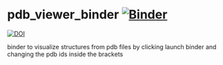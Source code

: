 # pdb_viewer_binder [![Binder](https://mybinder.org/badge_logo.svg)](https://mybinder.org/v2/gh/olgatsiouri1996/pdb_viewer_binder/main?filepath=structure_viewer_notebook.ipynb)
[![DOI](https://zenodo.org/badge/DOI/10.5281/zenodo.4285542.svg)](https://doi.org/10.5281/zenodo.4285542)
 
binder to visualize structures from pdb files by clicking launch binder and changing the pdb ids inside the brackets

